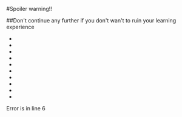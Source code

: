 #Spoiler warning!!

##Don't continue any further if you don't wan't to ruin your learning experience

*

*

*

*

*

*

*

*

*

*
Error is in line 6
